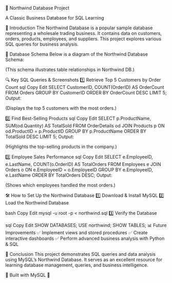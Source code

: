 🏢 Northwind Database Project

A Classic Business Database for SQL Learning

📌 Introduction
The Northwind Database is a popular sample database representing a wholesale trading business. It contains data on customers, orders, products, employees, and suppliers. This project explores various SQL queries for business analysis.

📁 Database Schema
Below is a diagram of the Northwind Database Schema:


(This schema illustrates table relationships in Northwind DB.)

🔍 Key SQL Queries & Screenshots
1️⃣ Retrieve Top 5 Customers by Order Count
sql
Copy
Edit
SELECT CustomerID, COUNT(OrderID) AS OrderCount
FROM Orders
GROUP BY CustomerID
ORDER BY OrderCount DESC
LIMIT 5;
Output:

(Displays the top 5 customers with the most orders.)

2️⃣ Find Best-Selling Products
sql
Copy
Edit
SELECT p.ProductName, SUM(od.Quantity) AS TotalSold
FROM OrderDetails od
JOIN Products p ON od.ProductID = p.ProductID
GROUP BY p.ProductName
ORDER BY TotalSold DESC
LIMIT 5;
Output:

(Highlights the top-selling products in the company.)

3️⃣ Employee Sales Performance
sql
Copy
Edit
SELECT e.EmployeeID, e.LastName, COUNT(o.OrderID) AS TotalOrders
FROM Employees e
JOIN Orders o ON e.EmployeeID = o.EmployeeID
GROUP BY e.EmployeeID, e.LastName
ORDER BY TotalOrders DESC;
Output:

(Shows which employees handled the most orders.)

🛠️ How to Set Up the Northwind Database
1️⃣ Download & Install MySQL
2️⃣ Load the Northwind Database

bash
Copy
Edit
mysql -u root -p < northwind.sql
3️⃣ Verify the Database

sql
Copy
Edit
SHOW DATABASES;
USE northwind;
SHOW TABLES;
📊 Future Improvements
✅ Implement views and stored procedures
✅ Create interactive dashboards
✅ Perform advanced business analysis with Python & SQL

📌 Conclusion
This project demonstrates SQL queries and data analysis using MySQL’s Northwind Database. It serves as an excellent resource for learning database management, queries, and business intelligence.

🔹 Built with MySQL 🔹
